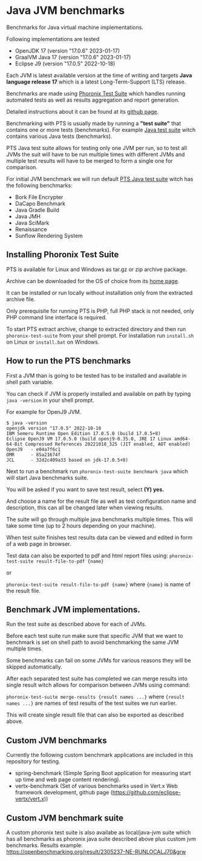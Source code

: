 # Java JVM benchmarks
Benchmarks for Java virtual machine implementations.

Following implementations are tested
- OpenJDK 17 (version "17.0.6" 2023-01-17)
- GraalVM Java 17 (version "17.0.6" 2023-01-17)
- Eclipse J9 (version "17.0.5" 2022-10-18)

Each JVM is latest available version at the time of writing and
targets **Java language release 17** which is a latest Long-Term-Support (LTS) release.

Benchmarks are made using [Phoronix Test Suite](https://www.phoronix-test-suite.com/)
which handles running automated tests as well as results aggregation and report generation.

Detailed instructions about it can be found at its [github page](https://github.com/phoronix-test-suite/phoronix-test-suite).

Benchmarking with PTS is usually made by running a **"test suite"** that contains one or more tests (benchmarks). For example [Java test suite](https://openbenchmarking.org/suite/pts/java) witch contains various Java tests (benchmarks). 

PTS Java test suite allows for testing only one JVM per run, so to test all JVMs the suit will have to be run multiple times with different JVMs and multiple test results will have to be merged to form a single one for comparison.

For initial JVM benchmark we will run default [PTS  Java test suite](https://openbenchmarking.org/suite/pts/java) witch has the following benchmarks:
- Bork File Encrypter
- DaCapo Benchmark
- Java Gradle Build
- Java JMH
- Java SciMark
- Renaissance
- Sunflow Rendering System

## Installing Phoronix Test Suite

PTS is available for Linux and Windows as tar.gz or zip archive package.

Archive can be downloaded for the OS of choice from its [home page](https://www.phoronix-test-suite.com/?k=downloads).

It can be installed or run locally without installation only from the extracted archive file. 

Only prerequisite for running PTS is PHP, full PHP stack is not needed, only PHP command line interface is required.

To start PTS extract archive, change to extracted directory and then run `phoronix-test-suite` from your shell prompt. For installation run `install.sh` on Linux or `install.bat` on Windows.

## How to run the PTS benchmarks

First a JVM than is going to be tested has to be installed and available in shell path variable.

You can check if JVM is properly installed and available on path by typing `java -version` in your shell prompt. 

For example for OpenJ9 JVM.

    $ java -version
    openjdk version "17.0.5" 2022-10-18
    IBM Semeru Runtime Open Edition 17.0.5.0 (build 17.0.5+8)
    Eclipse OpenJ9 VM 17.0.5.0 (build openj9-0.35.0, JRE 17 Linux amd64-64-Bit Compressed References 20221018_325 (JIT enabled, AOT enabled)
    OpenJ9   - e04a7f6c1
    OMR      - 85a21674f
    JCL      - 32d2c409a33 based on jdk-17.0.5+8)

Next to run a benchmark run `phoronix-test-suite benchmark java` which will start Java benchmarks suite.

You will be asked if you want to save test result, select **(Y) yes.**

And choose a name for the result file as well as test configuration name and description,
this can all be changed later when viewing results.

The suite will go through multiple java benchmarks multiple times.
This will take some time (up to 2 hours depending on your machine).

When test suite finishes test results data can be viewed and edited in form of a web page in browser.

Test data can also be exported to pdf and html report files using: 
`phoronix-test-suite result-file-to-pdf {name}` 

or

`phoronix-test-suite result-file-to-pdf {name}`
where `{name}` is name of the result file.

## Benchmark JVM implementations.

Run the test suite as described above for each of JVMs.

Before each test suite run make sure that specific JVM that we want to benchmark is set on shell path to avoid benchmarking the same JVM multiple times.

Some benchmarks can fail on some JVMs for various reasons they will be skipped automatically.

After each separated test suite has completed we can merge results into single result witch allows for comparison between JVMs using command:

`phoronix-test-suite merge-results {result names ...}` where `{result names ...}` are names of test results of the test suites we run earlier.

This will create single result file that can also be exported as described above.

## Custom JVM benchmarks
Currently the following custom benchmark applications are included in this repository for testing.
- spring-benchmark (Simple Spring Boot application for measuring start up time and web page content rendering).
- vertx-benchmark (Set of various benchmarks used in  Vert.x Web framework development, github page (https://github.com/eclipse-vertx/vert.x))

## Custom JVM benchmark suite
A custom phoronix test suite is also availabe as local/java-jvm suite 
which has all benchmarks as phoronix java suite described above plus custom jvm benchmarks.
Results example: https://openbenchmarking.org/result/2305237-NE-RUNLOCALJ70&grw


